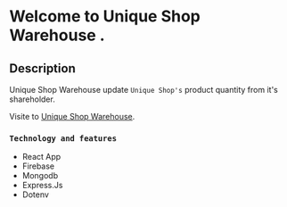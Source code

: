 # Welcome to Unique Shop Warehouse .

## Description
Unique Shop Warehouse update  `Unique Shop's` product quantity from it's shareholder.

Visite to [Unique Shop Warehouse](https://github.com/facebook/create-react-app).

### `Technology and features`
- React App
- Firebase
- Mongodb
- Express.Js
- Dotenv


